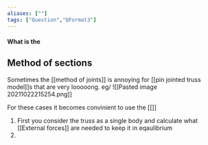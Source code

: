 ```yaml
---
aliases: [""]
tags: ["Question","QFormat3"]
---
```


#### What is the
## Method of sections
Sometimes the [[method of joints]] is annoying for [[pin jointed truss model]]s that are very looooong. eg/
![[Pasted image 20211022215254.png]]

For these cases it becomes convinient to use the [[]]

1) First you consider the truss as a single body and calculate what [[External forces]] are needed to keep it in eqaulibrium
2) 
